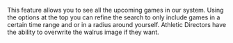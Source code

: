 This feature allows you to see all the upcoming games in our system. Using the options at the top you can refine the search to only include games in a certain time range and or in a radius around yourself. Athletic Directors have the ability to overwrite the walrus image if they want. 